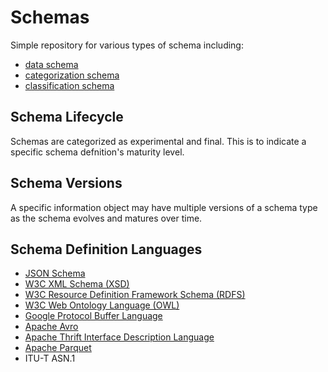 # Schemas

Simple repository for various types of schema including:

* [data schema](docs/data.md)
* [categorization schema](docs/categorization.md)
* [classification schema](docs/classification.md)

## Schema Lifecycle

Schemas are categorized as experimental and final.  This is to indicate a specific schema defnition's maturity level.

## Schema Versions

A specific information object may have multiple versions of a schema type as the schema evolves and matures over time.

## Schema Definition Languages

* [JSON Schema](https://json-schema.org/)
* [W3C XML Schema (XSD)](https://www.w3.org/TR/xmlschema11-1/)
* [W3C Resource Definition Framework Schema (RDFS)](https://www.w3.org/TR/rdf-schema/)
* [W3C Web Ontology Language (OWL)](https://www.w3.org/OWL/)
* [Google Protocol Buffer Language](https://developers.google.com/protocol-buffers/docs/proto3)
* [Apache Avro](https://avro.apache.org/)
* [Apache Thrift Interface Description Language](https://thrift.apache.org/docs/idl.html)
* [Apache Parquet](https://parquet.apache.org/)
* ITU-T ASN.1

